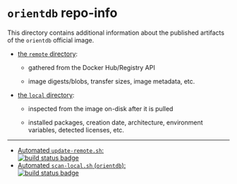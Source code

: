# `orientdb` repo-info

This directory contains additional information about the published artifacts of the `orientdb` official image.

-	[the `remote` directory](remote/):

	-	gathered from the Docker Hub/Registry API

	-	image digests/blobs, transfer sizes, image metadata, etc.

-	[the `local` directory](local/):

	-	inspected from the image on-disk after it is pulled

	-	installed packages, creation date, architecture, environment variables, detected licenses, etc.

---

-	[Automated `update-remote.sh`:  
	![build status badge](https://doi-janky.infosiftr.net/job/repo-info/job/remote/badge/icon)](https://doi-janky.infosiftr.net/job/repo-info/job/remote/)
-	[Automated `scan-local.sh` (`orientdb`):  
	![build status badge](https://doi-janky.infosiftr.net/job/repo-info/job/local/job/orientdb/badge/icon)](https://doi-janky.infosiftr.net/job/repo-info/job/local/job/orientdb)
